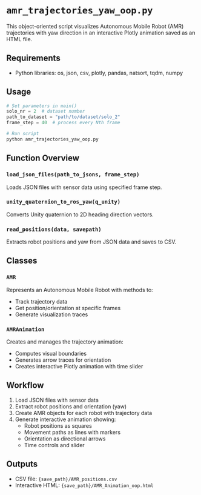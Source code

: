 # `amr_trajectories_yaw_oop.py`
This object-oriented script visualizes Autonomous Mobile Robot (AMR) trajectories with yaw direction in an interactive Plotly animation saved as an HTML file.

## Requirements
- Python libraries: os, json, csv, plotly, pandas, natsort, tqdm, numpy

## Usage
```python
# Set parameters in main()
solo_nr = 2  # dataset number
path_to_dataset = "path/to/dataset/solo_2"
frame_step = 40  # process every Nth frame

# Run script
python amr_trajectories_yaw_oop.py
```

## Function Overview

### `load_json_files(path_to_jsons, frame_step)`
Loads JSON files with sensor data using specified frame step.

### `unity_quaternion_to_ros_yaw(q_unity)`
Converts Unity quaternion to 2D heading direction vectors.

### `read_positions(data, savepath)`
Extracts robot positions and yaw from JSON data and saves to CSV.

## Classes

### `AMR`
Represents an Autonomous Mobile Robot with methods to:
- Track trajectory data
- Get position/orientation at specific frames
- Generate visualization traces

### `AMRAnimation`
Creates and manages the trajectory animation:
- Computes visual boundaries
- Generates arrow traces for orientation
- Creates interactive Plotly animation with time slider

## Workflow
1. Load JSON files with sensor data
2. Extract robot positions and orientation (yaw)
3. Create AMR objects for each robot with trajectory data
4. Generate interactive animation showing:
   - Robot positions as squares
   - Movement paths as lines with markers
   - Orientation as directional arrows
   - Time controls and slider

## Outputs
- CSV file: `{save_path}/AMR_positions.csv`
- Interactive HTML: `{save_path}/AMR_Animation_oop.html`
